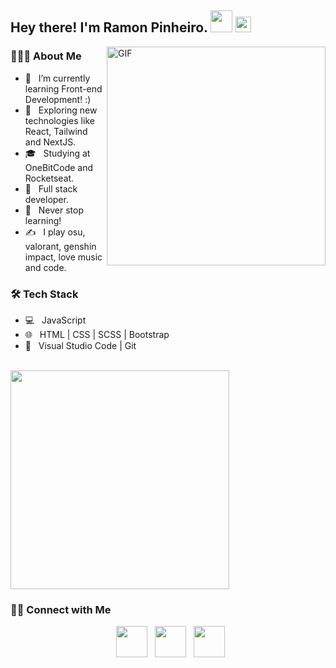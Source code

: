 <h2> Hey there! I'm Ramon Pinheiro. <img src="https://emojipedia-us.s3.amazonaws.com/source/microsoft-teams/337/waving-hand_1f44b.png" width="35"> <img src="https://github.com/souvikguria98/souvikguria98/blob/master/Hi.gif" width="25"></h2>
<img align="right" alt="GIF" src="https://media.tenor.com/kB-Liucd8p4AAAAi/pepega-hackermans.gif" width="350"/>

<h3> 👨🏻‍💻 About Me </h3>

- 🔭 &nbsp; I’m currently learning Front-end Development! :)
- 🤔 &nbsp; Exploring new technologies like React, Tailwind and NextJS.
- 🎓 &nbsp; Studying at OneBitCode and Rocketseat.
- 💼 &nbsp; Full stack developer.
- 🌱 &nbsp; Never stop learning!
- ✍️ &nbsp; I play osu, valorant, genshin impact, love music and code. 

<h3>🛠 Tech Stack</h3>

- 💻 &nbsp; JavaScript  
- 🌐 &nbsp; HTML | CSS | SCSS | Bootstrap 
- 🔧 &nbsp; Visual Studio Code | Git

<br>

<img src="https://github-readme-stats.vercel.app/api/top-langs/?username=hiroowsz&theme=transparent&title_color=de5ba7&text_color=de5ba7" width="350">


<h3> 🤝🏻 Connect with Me </h3>

<p align="center">
&nbsp; <a href="https://twitter.com/hiroowsz" target="_blank" rel="noopener noreferrer"><img src="https://img.icons8.com/plasticine/100/000000/twitter.png" width="50" /></a>  
&nbsp; <a href="https://www.instagram.com/ramonpxz/" target="_blank" rel="noopener noreferrer"><img src="https://img.icons8.com/plasticine/100/000000/instagram-new.png" width="50" /></a>  
&nbsp; <a href="mailto:ramontrov@gmail.com" target="_blank" rel="noopener noreferrer"><img src="https://img.icons8.com/plasticine/100/000000/gmail.png"  width="50" /></a>
</p>

